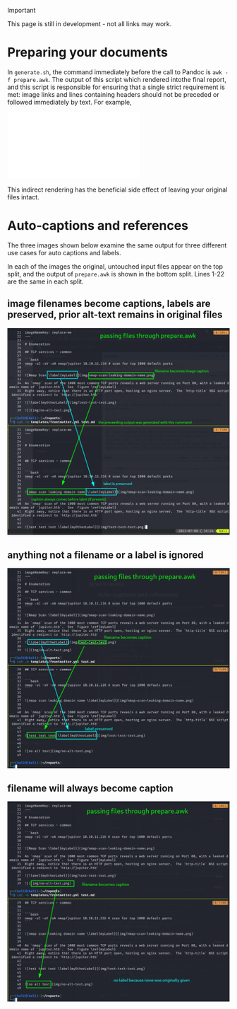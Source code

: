 >[!Important]
>This page is still in development - not all links may work.


# Preparing your documents
In `generate.sh`, the command immediately before the call to Pandoc is `awk -f prepare.awk`.  The output of this script which rendered intothe final report, and this script is responsible for ensuring that a single strict requirement is met: image links and lines containing headers should not be preceded or followed immediately by text. For example,

![links and headers example](links%20and%20headers%20example.md)

This indirect rendering has the beneficial side effect of leaving your original files intact.

# Auto-captions and references
The three images shown below examine the same output for three different use cases for auto captions and labels.

In each of the images the original, untouched input files appear on the top split, and the output of `prepare.awk` is shown in the bottom split.  Lines 1-22 are the same in each split.

## image filenames become captions, labels are preserved, prior alt-text remains in original files
![](img/filename-to-caption-preserving-label.png)


## anything not a filename or a label is ignored

![](img/filename-to-caption-preserve-label.png)

## filename will always become caption
![](img/filename-to-caption-no-label.png)
